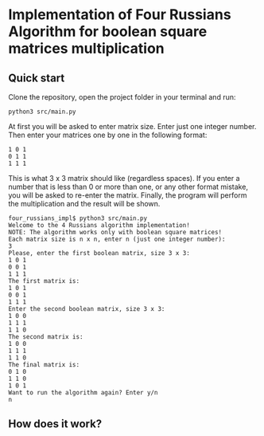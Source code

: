 # Implementation of Four Russians Algorithm for boolean square matrices multiplication

## Quick start
Clone the repository, open the project folder in your terminal and run:

    python3 src/main.py

At first you will be asked to enter matrix size. Enter just one integer number.
Then enter your matrices one by one in the following format:
    
    1 0 1
    0 1 1
    1 1 1

This is what 3 x 3 matrix should like (regardless spaces). If you enter a number that is less than 0 or more than one, or any other format mistake, you will be asked to re-enter the matrix.
Finally, the program will perform the multiplication and the result will be shown.

    four_russians_impl$ python3 src/main.py 
    Welcome to the 4 Russians algorithm implementation!
    NOTE: The algorithm works only with boolean square matrices!
    Each matrix size is n x n, enter n (just one integer number):
    3
    Please, enter the first boolean matrix, size 3 x 3:
    1 0 1
    0 0 1
    1 1 1
    The first matrix is:
    1 0 1
    0 0 1
    1 1 1
    Enter the second boolean matrix, size 3 x 3:
    1 0 0
    1 1 1
    1 1 0
    The second matrix is:
    1 0 0
    1 1 1
    1 1 0
    The final matrix is:
    0 1 0
    1 1 0
    1 0 1
    Want to run the algorithm again? Enter y/n
    n


## How does it work?
